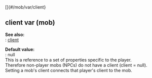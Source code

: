 []{#/mob/var/client}    
## client var (mob)    
**See also:**    
:   [client](/ref/client/client.md)    
<!-- -->    
**Default value:**    
:   null    
This is a reference to a set of properties specific to the player.    
Therefore non-player mobs (NPCs) do not have a client (client = null).    
Setting a mob\'s client connects that player\'s client to the mob.  